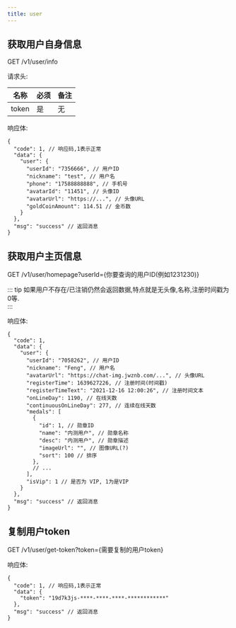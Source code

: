 ```yaml
---
title: user
---
```


## 获取用户自身信息

GET /v1/user/info  

请求头:  

|名称|必须|备注|
|-----|-----|-----|
|token|是|无|

响应体:  

```JSONC
{
  "code": 1, // 响应码,1表示正常
  "data": {
    "user": {
      "userId": "7356666", // 用户ID
      "nickname": "test", // 用户名
      "phone": "17588888888", // 手机号
      "avatarId": "11451", // 头像ID
      "avatarUrl": "https://...", // 头像URL
      "goldCoinAmount": 114.51 // 金币数
    }
  },
  "msg": "success" // 返回消息
}
```

## 获取用户主页信息

GET /v1/user/homepage?userId={你要查询的用户ID(例如1231230)}

::: tip
如果用户不存在/已注销仍然会返回数据,特点就是无头像,名称,注册时间戳为0等.  
:::

响应体:  

```JSONC
{
  "code": 1,
  "data": {
    "user": {
      "userId": "7058262", // 用户ID
      "nickname": "Feng", // 用户名
      "avatarUrl": "https://chat-img.jwznb.com/...", // 头像URL
      "registerTime": 1639627226, // 注册时间(时间戳)
      "registerTimeText": "2021-12-16 12:00:26", // 注册时间文本
      "onLineDay": 1190, // 在线天数
      "continuousOnLineDay": 277, // 连续在线天数
      "medals": [
        {
          "id": 1, // 勋章ID
          "name": "内测用户", // 勋章名称
          "desc": "内测用户", // 勋章描述
          "imageUrl": "", // 图像URL(?)
          "sort": 100 // 排序
        },
        // ...
      ],
      "isVip": 1 // 是否为 VIP, 1为是VIP
    }
  },
  "msg": "success" // 返回消息
}
```

## 复制用户token

GET /v1/user/get-token?token={需要复制的用户token}

响应体:  

```JSONC
{
  "code": 1, // 响应码,1表示正常
  "data": {
    "token": "19d7k3js-****-****-****-************"
  },
  "msg": "success" // 返回消息
}
```
